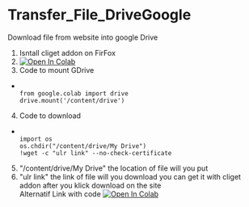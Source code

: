# Transfer_File_DriveGoogle
Download file from website into google Drive
1. Isntall cliget addon on FirFox
2. <a href="https://colab.research.google.com/github/Fhyrhosh/Transfer_File_DriveGoogle/blob/main/Download_to_gdrive.ipynb" target="_parent\"><img src="https://colab.research.google.com/assets/colab-badge.svg" alt="Open In Colab"/></a>
3. Code to mount GDrive
-   ```console  

    from google.colab import drive
    drive.mount('/content/drive')
    
    ```
4. Code to download
-   ```console  

    import os
    os.chdir("/content/drive/My Drive")
    !wget -c "ulr link" --no-check-certificate
    ```
5. "/content/drive/My Drive" the location of file will you put
6. "ulr link" the link of file will you download you can get it with cliget addon after you klick download on the site
 <br>Alternatif Link with code <a href="https://colab.research.google.com/drive/1YD_o2k9LaXdCe8vgXGBcyiQpz7r5JaXm?usp=sharing" target="_parent\"><img src="https://colab.research.google.com/assets/colab-badge.svg" alt="Open In Colab"/></a>
